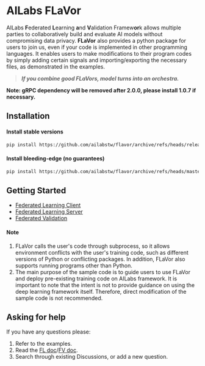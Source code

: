 # AILabs FLaVor

AILabs **F**ederated **L**earning **a**nd **V**alidation Framew**or**k allows multiple parties to collaboratively build and evaluate AI models without compromising data privacy. **FLaVor** also provides a python package for users to join us, even if your code is implemented in other programming languages. It enables users to make modifications to their program codes by simply adding certain signals and importing/exporting the necessary files, as demonstrated in the examples.

> ***If you combine good FLaVors, model turns into an orchestra.***

**Note: gRPC dependency will be removed after 2.0.0, please install 1.0.7 if necessary.**

## Installation

#### Install stable versions


```bash
pip install https://github.com/ailabstw/flavor/archive/refs/heads/release/stable.zip -U
```

#### Install bleeding-edge (no guarantees)

```bash
pip install https://github.com/ailabstw/flavor/archive/refs/heads/master.zip -U
```

## Getting Started

 - [Federated Learning Client](examples/hello-fl-client)
 - [Federated Learning Server](examples/hello-fl-server)
 - [Federated Validation](examples/hello-fv)

#### Note
1. FLaVor calls the user's code through subprocess, so it allows environment conflicts with the user's training code, such as different versions of Python or conflicting packages. In addition, FLaVor also supports running programs other than Python.
2. The main purpose of the sample code is to guide users to use FLaVor and deploy pre-existing training code on AILabs framework. It is important to note that the intent is not to provide guidance on using the deep learning framework itself. Therefore, direct modification of the sample code is not recommended.


## Asking for help

If you have any questions please:

1. Refer to the examples.
2. Read the [FL doc](https://harmonia.taimedimg.com/flp/documents/fl/2.0/manuals/)/[FV doc](https://harmonia.taimedimg.com/flp/documents/fv/1.0/manuals/).
3. Search through existing Discussions, or add a new question.
